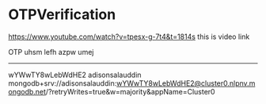 # OTPVerification

https://www.youtube.com/watch?v=tpesx-g-7t4&t=1814s
this is video link

OTP
uhsm lefh azpw umej


-------
wYWwTY8wLebWdHE2
adisonsalauddin
mongodb+srv://adisonsalauddin:wYWwTY8wLebWdHE2@cluster0.nlpnv.mongodb.net/?retryWrites=true&w=majority&appName=Cluster0